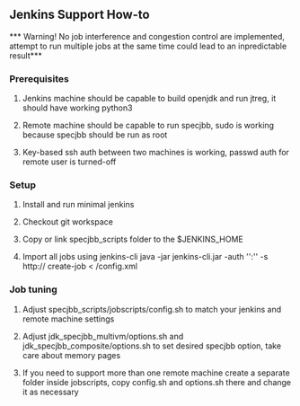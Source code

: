## Jenkins Support How-to

*** Warning! No job interference and congestion control are implemented, attempt 
    to run multiple jobs at the same time could lead to an inpredictable result***

### Prerequisites

1. Jenkins machine should be capable to build openjdk and run jtreg, 
   it should have working python3

2. Remote machine should be capable to run specjbb,
   sudo is working because specjbb should be run as root

3. Key-based ssh auth between two machines is working,
   passwd auth for remote user is turned-off


### Setup
 1. Install and run minimal jenkins 

 2. Checkout git workspace

 3. Copy or link specjbb_scripts folder to the $JENKINS_HOME

 4. Import all jobs using jenkins-cli
    java -jar jenkins-cli.jar  -auth '<user>':'<pass>' -s http://<jenkins-url> create-job <job-name> < <job-name>/config.xml


### Job tuning
 1. Adjust specjbb_scripts/jobscripts/config.sh to match your jenkins and remote machine settings
 
 2. Adjust jdk_specjbb_multivm/options.sh and jdk_specjbb_composite/options.sh to set desired specjbb option, 
    take care about memory pages 

 3. If you need to support more than one remote machine create a separate folder inside jobscripts, 
    copy config.sh and options.sh there and change it as necessary